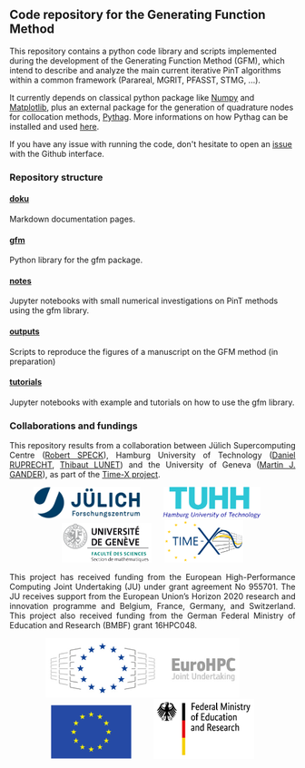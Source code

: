 ## Code repository for the Generating Function Method

This repository contains a python code library and scripts implemented during the development of the Generating Function Method (GFM),
which intend to describe and analyze the main current iterative PinT algorithms within a common framework (Parareal, MGRIT, PFASST, STMG, ...).

It currently depends on classical python package like [Numpy](https://numpy.org/) and [Matplotlib](https://matplotlib.org/),
plus an external package for the generation of quadrature nodes for collocation methods, [Pythag](https://gitlab.com/tlunet/pythag).
More informations on how Pythag can be installed and used [here](./doku/pythag.md).

If you have any issue with running the code, 
don't hesitate to open an [issue](https://github.com/Parallel-in-Time/gfm/issues) with the Github interface. 

### Repository structure

#### [doku](./doku) 

Markdown documentation pages.

#### [gfm](./gfm)

Python library for the gfm package.

#### [notes](./notes)

Jupyter notebooks with small numerical investigations on PinT methods using the gfm library.

#### [outputs](./outputs)

Scripts to reproduce the figures of a manuscript on the GFM method (in preparation)

#### [tutorials](./tutorials)

Jupyter notebooks with example and tutorials on how to use the gfm library.

### Collaborations and fundings

<div style="text-align: justify">
This repository results from a collaboration between Jülich Supercomputing Centre 
(<a href="https://www.fz-juelich.de/SharedDocs/Personen/IAS/JSC/EN/staff/speck_r.html">Robert SPECK</a>), 
Hamburg University of Technology 
(<a href="https://www.mat.tuhh.de/home/druprecht/?homepage_id=druprecht">Daniel RUPRECHT</a>,
 <a href="https://www.mat.tuhh.de/home/tlunet/?homepage_id=tlunet">Thibaut LUNET</a>) 
and the University of Geneva 
(<a href="https://www.unige.ch/~gander/">Martin J. GANDER</a>), as part of the 
<a href="https://www.timex-eurohpc.eu/">Time-X project</a>. 
</div>

<p align="center">
  <img src="./doku/logo_JSC.jpg" height="55"/> &nbsp;&nbsp;&nbsp;&nbsp;&nbsp;&nbsp;&nbsp;&nbsp;
  <img src="./doku/tuhh-logo.png" height="55"/> &nbsp;&nbsp;&nbsp;&nbsp;
  <img src="./doku/logo_sec-math.png" height="70"/> &nbsp;&nbsp;&nbsp;&nbsp;
  <img src="./doku/LogoTime-X.png" height="75"/>
</p>

<div style="text-align: justify">
This project has received funding from the European High-Performance Computing Joint Undertaking (JU) under grant agreement No 955701.
The JU receives support from the European Union’s Horizon 2020 research and innovation programme and Belgium, France, Germany, and Switzerland.
This project also received funding from the German Federal Ministry of Education and Research (BMBF) grant 16HPC048.
</div>

<p align="center">
  <img src="./doku/EuroHPC.jpg" height="105"/> &nbsp;&nbsp;&nbsp;&nbsp;&nbsp;&nbsp;&nbsp;&nbsp;
  <img src="./doku/logo_eu.png" height="95" /> &nbsp;&nbsp;&nbsp;&nbsp;&nbsp;&nbsp;&nbsp;&nbsp;
  <img src="./doku/BMBF_gefoerdert_2017_en.jpg" height="105" />
</p>

